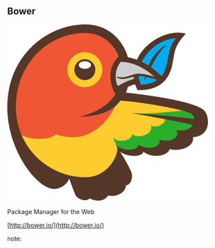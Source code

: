 ##  Bower
![Bower](/resources/bower-logo.png)

Package Manager for the Web

[http://bower.io/](http://bower.io/)

note:
